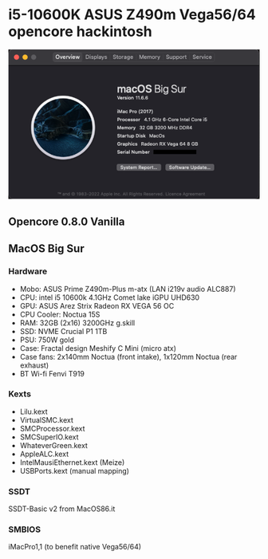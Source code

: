 # i5-10600K ASUS Z490m Vega56/64  opencore hackintosh

![MacOs Big Sur](system.png)

## Opencore 0.8.0 Vanilla
## MacOS Big Sur

### Hardware
- Mobo: ASUS Prime Z490m-Plus m-atx (LAN i219v audio ALC887) 
- CPU: intel i5 10600k 4.1GHz Comet lake iGPU UHD630
- GPU: ASUS Arez Strix Radeon RX VEGA 56 OC
- CPU Cooler: Noctua 15S
- RAM: 32GB (2x16) 3200GHz g.skill 
- SSD: NVME Crucial P1 1TB 
- PSU: 750W gold 
- Case: Fractal design Meshify C Mini (micro atx)
- Case fans: 2x140mm Noctua (front intake), 1x120mm Noctua (rear exhaust)
- BT Wi-fi Fenvi T919

### Kexts        
- Lilu.kext                   
- VirtualSMC.kext     
- SMCProcessor.kext       
- SMCSuperIO.kext       
- WhateverGreen.kext
- AppleALC.kext   
- IntelMausiEthernet.kext (Meize)
- USBPorts.kext (manual mapping)

### SSDT
SSDT-Basic v2 from MacOS86.it

### SMBIOS 
iMacPro1,1 (to benefit native Vega56/64)

